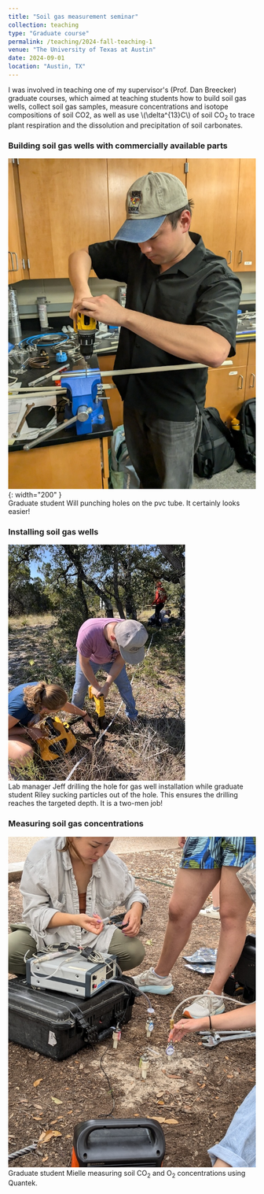 ```yaml
---
title: "Soil gas measurement seminar"
collection: teaching
type: "Graduate course"
permalink: /teaching/2024-fall-teaching-1
venue: "The University of Texas at Austin"
date: 2024-09-01
location: "Austin, TX"
---
```


I was involved in teaching one of my supervisor's (Prof. Dan Breecker) graduate courses, which aimed at teaching students how to build soil gas wells, collect soil gas samples, measure concentrations and isotope compositions of soil CO2, as well as use \\(\delta^{13}C\\) of soil CO<sub>2</sub> to trace plant respiration and the dissolution and precipitation of soil carbonates. 

### Building soil gas wells with commercially available parts

![making wells](/images/teaching/pvc_well.jpg){: width="200" }      
Graduate student Will punching holes on the pvc tube. It certainly looks easier!  

### Installing soil gas wells

![install wells](/images/teaching/well_install2.jpeg)       
Lab manager Jeff drilling the hole for gas well installation while graduate student Riley sucking particles out of the hole. This ensures the drilling reaches the targeted depth. It is a two-men job! 

### Measuring soil gas concentrations

![install wells](/images/teaching/gas_measuring.jpg)        
Graduate student Mielle measuring soil CO<sub>2</sub> and O<sub>2</sub> concentrations using Quantek. 




